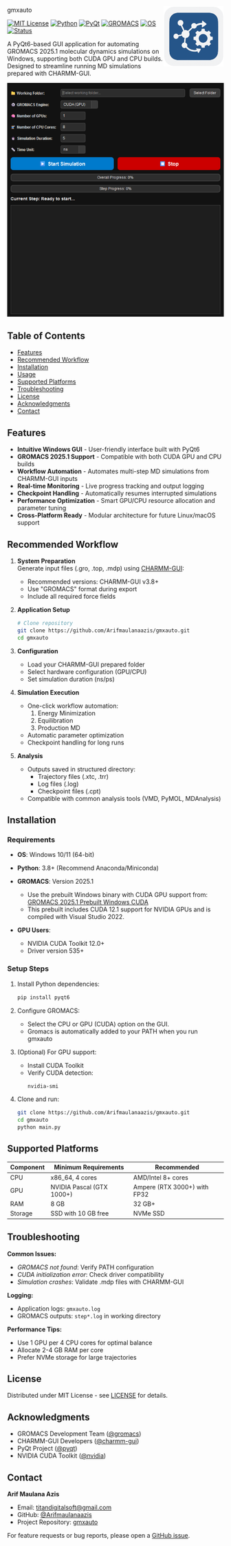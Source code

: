 gmxauto <img src="icon.png" align="right" width="140"/>

<!-- badges: start -->
[![MIT License](https://img.shields.io/badge/License-MIT-green.svg)](https://opensource.org/licenses/MIT)
[![Python](https://img.shields.io/badge/Python-3.8%2B-blue?logo=python&logoColor=white)]()
[![PyQt](https://img.shields.io/badge/PyQt-6.0-brightgreen?logo=qt&logoColor=white)]()
[![GROMACS](https://img.shields.io/badge/GROMACS-2025.1-orange)]()
[![OS](https://img.shields.io/badge/Windows-lightgrey)]()
[![Status](https://img.shields.io/badge/Status-Active-brightgreen)]()
<!-- badges: end -->

A PyQt6-based GUI application for automating GROMACS 2025.1 molecular dynamics simulations on Windows, supporting both CUDA GPU and CPU builds. Designed to streamline running MD simulations prepared with CHARMM-GUI.

![GUI Screenshot](screenshot.png)

## Table of Contents
- [Features](#features)
- [Recommended Workflow](#recommended-workflow)
- [Installation](#installation)
- [Usage](#usage)
- [Supported Platforms](#supported-platforms)
- [Troubleshooting](#troubleshooting)
- [License](#license)
- [Acknowledgments](#acknowledgments)
- [Contact](#contact)

## Features

- **Intuitive Windows GUI** - User-friendly interface built with PyQt6
- **GROMACS 2025.1 Support** - Compatible with both CUDA GPU and CPU builds
- **Workflow Automation** - Automates multi-step MD simulations from CHARMM-GUI inputs
- **Real-time Monitoring** - Live progress tracking and output logging
- **Checkpoint Handling** - Automatically resumes interrupted simulations
- **Performance Optimization** - Smart GPU/CPU resource allocation and parameter tuning
- **Cross-Platform Ready** - Modular architecture for future Linux/macOS support

## Recommended Workflow

1. **System Preparation**  
   Generate input files (.gro, .top, .mdp) using [CHARMM-GUI](https://www.charmm-gui.org/):
   - Recommended versions: CHARMM-GUI v3.8+
   - Use "GROMACS" format during export
   - Include all required force fields

2. **Application Setup**  
   ```bash
   # Clone repository
   git clone https://github.com/Arifmaulanaazis/gmxauto.git
   cd gmxauto
   ```

3. **Configuration**  
   - Load your CHARMM-GUI prepared folder
   - Select hardware configuration (GPU/CPU)
   - Set simulation duration (ns/ps)

4. **Simulation Execution**  
   - One-click workflow automation:
     1. Energy Minimization
     2. Equilibration
     3. Production MD
   - Automatic parameter optimization
   - Checkpoint handling for long runs

5. **Analysis**  
   - Outputs saved in structured directory:
     - Trajectory files (.xtc, .trr)
     - Log files (.log)
     - Checkpoint files (.cpt)
   - Compatible with common analysis tools (VMD, PyMOL, MDAnalysis)

## Installation

### Requirements
- **OS**: Windows 10/11 (64-bit)
- **Python**: 3.8+ (Recommend Anaconda/Miniconda)
- **GROMACS**: Version 2025.1
   - Use the prebuilt Windows binary with CUDA GPU support from: [GROMACS 2025.1 Prebuilt Windows CUDA](https://github.com/Arifmaulanaazis/Gromacs-Prebuild-Windows/)
   - This prebuilt includes CUDA 12.1 support for NVIDIA GPUs and is compiled with Visual Studio 2022.

- **GPU Users**: 
  - NVIDIA CUDA Toolkit 12.0+
  - Driver version 535+

### Setup Steps
1. Install Python dependencies:
   ```bash
   pip install pyqt6
   ```

2. Configure GROMACS:
   - Select the CPU or GPU (CUDA) option on the GUI.
   - Gromacs is automatically added to your PATH when you run gmxauto 

3. (Optional) For GPU support:
   - Install CUDA Toolkit
   - Verify CUDA detection:
     ```bash
     nvidia-smi
     ```

4. Clone and run:
   ```bash
   git clone https://github.com/Arifmaulanaazis/gmxauto.git
   cd gmxauto
   python main.py
   ```

## Supported Platforms

| Component       | Minimum Requirements           | Recommended                   |
|-----------------|---------------------------------|-------------------------------|
| CPU             | x86_64, 4 cores                | AMD/Intel 8+ cores            |
| GPU             | NVIDIA Pascal (GTX 1000+)      | Ampere (RTX 3000+) with FP32  |
| RAM             | 8 GB                           | 32 GB+                        |
| Storage         | SSD with 10 GB free            | NVMe SSD                      |

## Troubleshooting

**Common Issues:**
- *GROMACS not found*: Verify PATH configuration
- *CUDA initialization error*: Check driver compatibility
- *Simulation crashes*: Validate .mdp files with CHARMM-GUI

**Logging:**
- Application logs: `gmxauto.log`
- GROMACS outputs: `step*.log` in working directory

**Performance Tips:**
- Use 1 GPU per 4 CPU cores for optimal balance
- Allocate 2-4 GB RAM per core
- Prefer NVMe storage for large trajectories

## License

Distributed under MIT License - see [LICENSE](LICENSE) for details.

## Acknowledgments

- GROMACS Development Team ([@gromacs](https://www.gromacs.org/))
- CHARMM-GUI Developers ([@charmm-gui](https://www.charmm-gui.org/))
- PyQt Project ([@pyqt](https://www.riverbankcomputing.com/software/pyqt/))
- NVIDIA CUDA Toolkit ([@nvidia](https://developer.nvidia.com/cuda-toolkit))

## Contact

**Arif Maulana Azis**  
- Email: [titandigitalsoft@gmail.com](mailto:titandigitalsoft@gmail.com)
- GitHub: [@Arifmaulanaazis](https://github.com/Arifmaulanaazis)
- Project Repository: [gmxauto](https://github.com/Arifmaulanaazis/gmxauto)

For feature requests or bug reports, please open a [GitHub issue](https://github.com/Arifmaulanaazis/gmxauto/issues).
